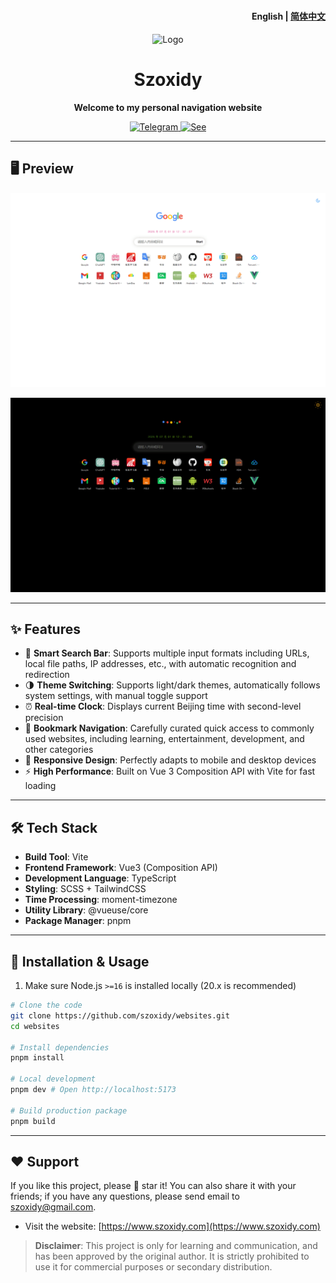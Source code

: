 # <h4 align="right"><strong>English | <a href="README.md">简体中文</a></strong></h4>

<p align="center">
  <img src="https://q1.qlogo.cn/g?b=qq&nk=2847005463&s=640" width="138" alt="Logo" />
</p>

<h1 align="center">Szoxidy</h1>
<p align="center"><strong>Welcome to my personal navigation website</strong></p>

<div align="center">
  <a href="https://t.me/szoxidy" target="_blank">
    <img alt="Telegram" src="https://img.shields.io/badge/chat-telegram-blueviolet?style=flat-square&logo=Telegram" />
  </a>
  <a href="https://blog.szoxidy.com/" target="_blank">
        <img alt="See" src="https://img.shields.io/badge/see-Szoxidy Blog-ff69b4">
    </a>
</div>

---

## 🖥️ Preview

<p align="center">
  <img src="https://raw.githubusercontent.com/szoxidy/CDN/main/web/common/image/light-mode.png" alt="index" width="800"/>
</p>

<p align="center">
  <img src="https://raw.githubusercontent.com/szoxidy/CDN/main/web/common/image/dark-mode.png" alt="index" width="800"/>
</p>

---

## ✨ Features

* 🎯 **Smart Search Bar**: Supports multiple input formats including URLs, local file paths, IP addresses, etc., with automatic recognition and redirection
* 🌗 **Theme Switching**: Supports light/dark themes, automatically follows system settings, with manual toggle support
* ⏰ **Real-time Clock**: Displays current Beijing time with second-level precision
* 🔗 **Bookmark Navigation**: Carefully curated quick access to commonly used websites, including learning, entertainment, development, and other categories
* 📱 **Responsive Design**: Perfectly adapts to mobile and desktop devices
*  ⚡ **High Performance**: Built on Vue 3 Composition API with Vite for fast loading

---

## 🛠️ Tech Stack

* **Build Tool**: Vite
* **Frontend Framework**: Vue3 (Composition API)
* **Development Language**: TypeScript
* **Styling**: SCSS + TailwindCSS
* **Time Processing**: moment-timezone
* **Utility Library**: @vueuse/core
* **Package Manager**: pnpm

---

## 🚀 Installation & Usage

1. Make sure Node.js `>=16` is installed locally (20.x is recommended)

```bash
# Clone the code
git clone https://github.com/szoxidy/websites.git
cd websites

# Install dependencies
pnpm install

# Local development
pnpm dev # Open http://localhost:5173

# Build production package
pnpm build
```

---

## ❤️ Support

If you like this project, please 🌟 star it! You can also share it with your friends; if you have any questions, please
send email to [szoxidy@gmail.com](mailto:szoxidy@gmail.com).

* Visit the website: [https://www.szoxidy.com](https://www.szoxidy.com)

> **Disclaimer**: This project is only for learning and communication, and has been approved by the original author. It
> is strictly prohibited to use it for commercial purposes or secondary distribution.